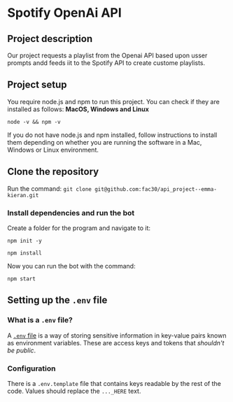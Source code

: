 # Spotify OpenAi API


## Project description

Our project requests a playlist from the Openai API based upon usser prompts andd feeds iit to the Spotify API to create custome playlists.

## Project setup

You require node.js and npm to run this project.  You can check if they are installed as follows:
**MacOS, Windows and Linux**

`node -v && npm -v`

If you do not have node.js and npm installed, follow instructions to install them depending on whether you are running the software in a Mac, Windows or Linux environment.

## Clone the repository

Run the command:
`git clone git@github.com:fac30/api_project--emma-kieran.git`

### Install dependencies and run the bot
Create a folder for the program and navigate to it:

`npm init -y`

`npm install`

Now you can run the bot with the command:

`npm start`

## Setting up the `.env` file
### What is a `.env` file?
A [`.env` file](https://blog.bitsrc.io/a-gentle-introduction-to-env-files-9ad424cc5ff4) is a way of storing sensitive information in key-value pairs known as environment variables. These are access keys and tokens that _shouldn't be public_.  

### Configuration
There is a `.env.template` file that contains keys readable by the rest of the code. Values should replace the `..._HERE` text. 

